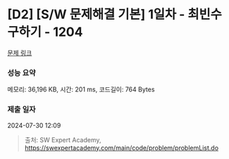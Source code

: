 # [D2] [S/W 문제해결 기본] 1일차 - 최빈수 구하기 - 1204 

[문제 링크](https://swexpertacademy.com/main/code/problem/problemDetail.do?contestProbId=AV13zo1KAAACFAYh) 

### 성능 요약

메모리: 36,196 KB, 시간: 201 ms, 코드길이: 764 Bytes

### 제출 일자

2024-07-30 12:09



> 출처: SW Expert Academy, https://swexpertacademy.com/main/code/problem/problemList.do